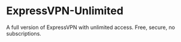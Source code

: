 # ExpressVPN-Unlimited
A full version of ExpressVPN with unlimited access. Free, secure, no subscriptions.
